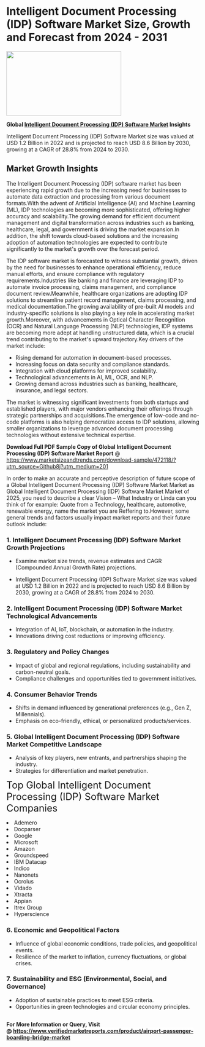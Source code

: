 <H1>Intelligent Document Processing (IDP) Software Market Size, Growth and Forecast from 2024 - 2031</H1><img class="aligncenter size-medium wp-image-584254" src="https://thirdeyenews.in/wp-content/uploads/2024/09/Global-Market-Research-300x168.jpeg" alt="" width="300" height="168" /><p><strong>Global&nbsp;<a href="https://www.marketsizeandtrends.com/download-sample/472118/?utm_source=Github8j?utm_medium=201">Intelligent Document Processing (IDP) Software Market</a> Insights</strong></p><p>Intelligent Document Processing (IDP) Software Market size was valued at USD 1.2 Billion in 2022 and is projected to reach USD 8.6 Billion by 2030, growing at a CAGR of 28.8% from 2024 to 2030.</p><p><h2>Market Growth Insights</h2> <p>The Intelligent Document Processing (IDP) software market has been experiencing rapid growth due to the increasing need for businesses to automate data extraction and processing from various document formats.With the advent of Artificial Intelligence (AI) and Machine Learning (ML), IDP technologies are becoming more sophisticated, offering higher accuracy and scalability.The growing demand for efficient document management and digital transformation across industries such as banking, healthcare, legal, and government is driving the market expansion.In addition, the shift towards cloud-based solutions and the increasing adoption of automation technologies are expected to contribute significantly to the market's growth over the forecast period.</p> <p>The IDP software market is forecasted to witness substantial growth, driven by the need for businesses to enhance operational efficiency, reduce manual efforts, and ensure compliance with regulatory requirements.Industries like banking and finance are leveraging IDP to automate invoice processing, claims management, and compliance document review.Meanwhile, healthcare organizations are adopting IDP solutions to streamline patient record management, claims processing, and medical documentation.The growing availability of pre-built AI models and industry-specific solutions is also playing a key role in accelerating market growth.Moreover, with advancements in Optical Character Recognition (OCR) and Natural Language Processing (NLP) technologies, IDP systems are becoming more adept at handling unstructured data, which is a crucial trend contributing to the market's upward trajectory.Key drivers of the market include: <ul> <li>Rising demand for automation in document-based processes.</li> <li>Increasing focus on data security and compliance standards.</li> <li>Integration with cloud platforms for improved scalability.</li> <li>Technological advancements in AI, ML, OCR, and NLP.</li> <li>Growing demand across industries such as banking, healthcare, insurance, and legal sectors.</li> </ul> The market is witnessing significant investments from both startups and established players, with major vendors enhancing their offerings through strategic partnerships and acquisitions.The emergence of low-code and no-code platforms is also helping democratize access to IDP solutions, allowing smaller organizations to leverage advanced document processing technologies without extensive technical expertise.<p><span class=""><strong>Download Full PDF Sample Copy of Global Intelligent Document Processing (IDP) Software Market Report</strong> @ <a href="https://www.marketsizeandtrends.com/download-sample/472118/?utm_source=Github8j?utm_medium=201" target="_blank">https://www.marketsizeandtrends.com/download-sample/472118/?utm_source=Github8j?utm_medium=201</a></span></p><p>In order to make an accurate and perceptive description of future scope of a Global&nbsp;Intelligent Document Processing (IDP) Software Market Market as Global&nbsp;Intelligent Document Processing (IDP) Software Market Market of 2025, you need to describe a clear Vision &ndash; What Industry or Linda can you think of for example: Quote from a Technology, healthcare, automotive, renewable energy, name the market you are Reffering to.However, some general trends and factors usually impact market reports and their future outlook include:</p><h3>1.&nbsp;<strong>Intelligent Document Processing (IDP) Software Market Growth Projections</strong></h3><ul><li>Examine market size trends, revenue estimates and CAGR (Compounded Annual Growth Rate) projections.</li><li><p>Intelligent Document Processing (IDP) Software Market size was valued at USD 1.2 Billion in 2022 and is projected to reach USD 8.6 Billion by 2030, growing at a CAGR of 28.8% from 2024 to 2030.</p></li></ul><h3>2.&nbsp;<strong>Intelligent Document Processing (IDP) Software Market Technological Advancements</strong></h3><ul><li>Integration of AI, IoT, blockchain, or automation in the industry.</li><li>Innovations driving cost reductions or improving efficiency.</li></ul><h3>3.&nbsp;<strong>Regulatory and Policy Changes</strong></h3><ul><li>Impact of global and regional regulations, including sustainability and carbon-neutral goals.</li><li>Compliance challenges and opportunities tied to government initiatives.</li></ul><h3>4.&nbsp;<strong>Consumer Behavior Trends</strong></h3><ul><li>Shifts in demand influenced by generational preferences (e.g., Gen Z, Millennials).</li><li>Emphasis on eco-friendly, ethical, or personalized products/services.</li></ul><h3>5.&nbsp;<strong>Global Intelligent Document Processing (IDP) Software Market Competitive Landscape</strong></h3><ul><li>Analysis of key players, new entrants, and partnerships shaping the industry.</li><li>Strategies for differentiation and market penetration.</li></ul><p data-pm-slice="1 1 []"><span style="color: inherit; font-family: inherit; font-size: 25px;">Top Global Intelligent Document Processing (IDP) Software Market Companies</span></p><div class="" data-test-id=""><p><li>Ademero</li><li> Docparser</li><li> Google</li><li> Microsoft</li><li> Amazon</li><li> Groundspeed</li><li> IBM Datacap</li><li> Indico</li><li> Nanonets</li><li> Ocrolus</li><li> Vidado</li><li> Xtracta</li><li> Appian</li><li> Itrex Group</li><li> Hyperscience</li></p></div><h3>6.&nbsp;<strong>Economic and Geopolitical Factors</strong></h3><ul><li>Influence of global economic conditions, trade policies, and geopolitical events.</li><li>Resilience of the market to inflation, currency fluctuations, or global crises.</li></ul><h3>7.&nbsp;<strong>Sustainability and ESG (Environmental, Social, and Governance)</strong></h3><ul><li>Adoption of sustainable practices to meet ESG criteria.</li><li>Opportunities in green technologies and circular economy principles.</li></ul><h2><strong style="font-size: 14px;">For More Information or Query, Visit @&nbsp;</strong><a style="background-color: #ffffff; font-size: 14px;" href="https://www.marketsizeandtrends.com/report/intelligent-document-processing-idp-software-market/" target="_blank">https://www.verifiedmarketreports.com/product/airport-passenger-boarding-bridge-market</a></h2>